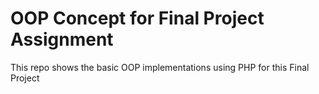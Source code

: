 # OOP Concept for Final Project Assignment

This repo shows the basic OOP implementations using PHP for this Final Project